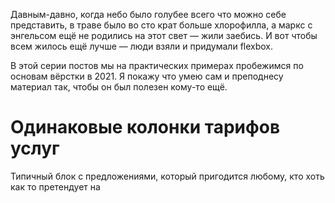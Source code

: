 Давным-давно, когда небо было голубее всего что можно себе представить, в траве было во сто крат больше хлорофилла, а маркс с энгельсом ещё не родились на этот свет  — жили заебись. И вот чтобы всем жилось ещё лучше — люди взяли и придумали flexbox.

В этой серии постов мы на практических примерах пробежимся по основам вёрстки в 2021. Я покажу что умею сам и преподнесу материал так, чтобы он был полезен кому-то ещё.

# Одинаковые колонки тарифов услуг
Типичный блок с предложениями, который пригодится любому, кто хоть как то претендует на 